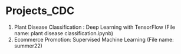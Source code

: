 # Projects_CDC
1) Plant Disease Classification : Deep Learning with TensorFlow (File name: plant disease classification.ipynb)
2) Ecommerce Promotion: Supervised Machine Learning (File name: summer22)
